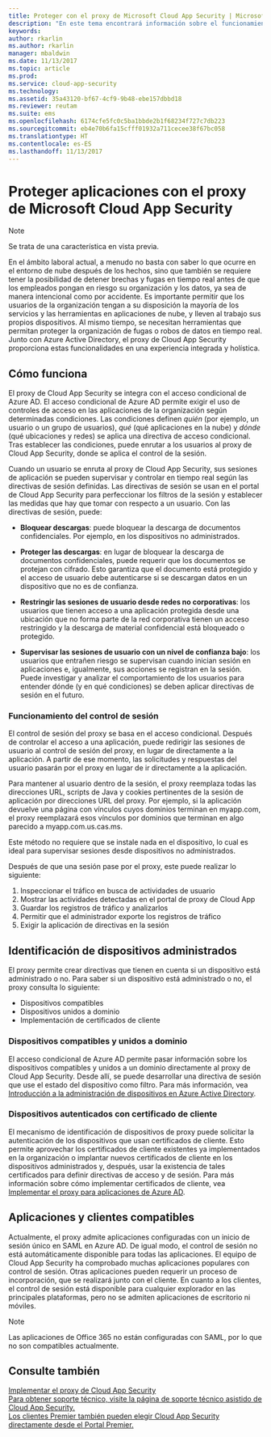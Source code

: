 ```yaml
---
title: Proteger con el proxy de Microsoft Cloud App Security | Microsoft Docs
description: "En este tema encontrará información sobre el funcionamiento del proxy de Cloud App Security."
keywords: 
author: rkarlin
ms.author: rkarlin
manager: mbaldwin
ms.date: 11/13/2017
ms.topic: article
ms.prod: 
ms.service: cloud-app-security
ms.technology: 
ms.assetid: 35a43120-bf67-4cf9-9b48-ebe157dbbd18
ms.reviewer: reutam
ms.suite: ems
ms.openlocfilehash: 6174cfe5fc0c5ba1bbde2b1f68234f727c7db223
ms.sourcegitcommit: eb4e70b6fa15cfff01932a711cecee38f67bc058
ms.translationtype: HT
ms.contentlocale: es-ES
ms.lasthandoff: 11/13/2017
---
```

# <a name="protect-apps-with-microsoft-cloud-app-security-proxy"></a>Proteger aplicaciones con el proxy de Microsoft Cloud App Security

> [!NOTE]
> Se trata de una característica en vista previa.


En el ámbito laboral actual, a menudo no basta con saber lo que ocurre en el entorno de nube después de los hechos, sino que también se requiere tener la posibilidad de detener brechas y fugas en tiempo real antes de que los empleados pongan en riesgo su organización y los datos, ya sea de manera intencional como por accidente. Es importante permitir que los usuarios de la organización tengan a su disposición la mayoría de los servicios y las herramientas en aplicaciones de nube, y lleven al trabajo sus propios dispositivos. Al mismo tiempo, se necesitan herramientas que permitan proteger la organización de fugas o robos de datos en tiempo real. Junto con Azure Active Directory, el proxy de Cloud App Security proporciona estas funcionalidades en una experiencia integrada y holística.

## <a name="how-it-works"></a>Cómo funciona

El proxy de Cloud App Security se integra con el acceso condicional de Azure AD. El acceso condicional de Azure AD permite exigir el uso de controles de acceso en las aplicaciones de la organización según determinadas condiciones. Las condiciones definen *quién* (por ejemplo, un usuario o un grupo de usuarios), *qué* (qué aplicaciones en la nube) y *dónde* (qué ubicaciones y redes) se aplica una directiva de acceso condicional. Tras establecer las condiciones, puede enrutar a los usuarios al proxy de Cloud App Security, donde se aplica el control de la sesión.

Cuando un usuario se enruta al proxy de Cloud App Security, sus sesiones de aplicación se pueden supervisar y controlar en tiempo real según las directivas de sesión definidas. Las directivas de sesión se usan en el portal de Cloud App Security para perfeccionar los filtros de la sesión y establecer las medidas que hay que tomar con respecto a un usuario. Con las directivas de sesión, puede:

-   **Bloquear descargas**: puede bloquear la descarga de documentos confidenciales. Por ejemplo, en los dispositivos no administrados.

-   **Proteger las descargas**: en lugar de bloquear la descarga de documentos confidenciales, puede requerir que los documentos se protejan con cifrado. Esto garantiza que el documento está protegido y el acceso de usuario debe autenticarse si se descargan datos en un dispositivo que no es de confianza. 

-   **Restringir las sesiones de usuario desde redes no corporativas**: los usuarios que tienen acceso a una aplicación protegida desde una ubicación que no forma parte de la red corporativa tienen un acceso restringido y la descarga de material confidencial está bloqueado o protegido.

-   **Supervisar las sesiones de usuario con un nivel de confianza bajo**: los usuarios que entrañen riesgo se supervisan cuando inician sesión en aplicaciones e, igualmente, sus acciones se registran en la sesión. Puede investigar y analizar el comportamiento de los usuarios para entender dónde (y en qué condiciones) se deben aplicar directivas de sesión en el futuro. 

### <a name="how-session-control-works"></a>Funcionamiento del control de sesión

El control de sesión del proxy se basa en el acceso condicional. Después de controlar el acceso a una aplicación, puede redirigir las sesiones de usuario al control de sesión del proxy, en lugar de directamente a la aplicación. A partir de ese momento, las solicitudes y respuestas del usuario pasarán por el proxy en lugar de ir directamente a la aplicación.

Para mantener al usuario dentro de la sesión, el proxy reemplaza todas las direcciones URL, scripts de Java y cookies pertinentes de la sesión de aplicación por direcciones URL del proxy. Por ejemplo, si la aplicación devuelve una página con vínculos cuyos dominios terminan en myapp.com, el proxy reemplazará esos vínculos por dominios que terminan en algo parecido a myapp.com.us.cas.ms. 

Este método no requiere que se instale nada en el dispositivo, lo cual es ideal para supervisar sesiones desde dispositivos no administrados. 

Después de que una sesión pase por el proxy, este puede realizar lo siguiente:
1. Inspeccionar el tráfico en busca de actividades de usuario
3. Mostrar las actividades detectadas en el portal de proxy de Cloud App
2. Guardar los registros de tráfico y analizarlos
3. Permitir que el administrador exporte los registros de tráfico
4. Exigir la aplicación de directivas en la sesión

## <a name="managed-device-identification"></a>Identificación de dispositivos administrados

El proxy permite crear directivas que tienen en cuenta si un dispositivo está administrado o no. Para saber si un dispositivo está administrado o no, el proxy consulta lo siguiente:

-   Dispositivos compatibles 
-   Dispositivos unidos a dominio 
-   Implementación de certificados de cliente
 
 
### <a name="compliant-and-domain-joined-devices"></a>Dispositivos compatibles y unidos a dominio
El acceso condicional de Azure AD permite pasar información sobre los dispositivos compatibles y unidos a un dominio directamente al proxy de Cloud App Security. Desde allí, se puede desarrollar una directiva de sesión que use el estado del dispositivo como filtro.
Para más información, vea [Introducción a la administración de dispositivos en Azure Active Directory](https://docs.microsoft.com/azure/active-directory/device-management-introduction). 

### <a name="client-certificate-authenticated-devices"></a>Dispositivos autenticados con certificado de cliente

El mecanismo de identificación de dispositivos de proxy puede solicitar la autenticación de los dispositivos que usan certificados de cliente. Esto permite aprovechar los certificados de cliente existentes ya implementados en la organización o implantar nuevos certificados de cliente en los dispositivos administrados y, después, usar la existencia de tales certificados para definir directivas de acceso y de sesión. Para más información sobre cómo implementar certificados de cliente, vea [Implementar el proxy para aplicaciones de Azure AD](proxy-deployment-aad.md).
 
## <a name="supported-apps-and-clients"></a>Aplicaciones y clientes compatibles

Actualmente, el proxy admite aplicaciones configuradas con un inicio de sesión único en SAML en Azure AD. De igual modo, el control de sesión no está automáticamente disponible para todas las aplicaciones. El equipo de Cloud App Security ha comprobado muchas aplicaciones populares con control de sesión. Otras aplicaciones pueden requerir un proceso de incorporación, que se realizará junto con el cliente.
En cuanto a los clientes, el control de sesión está disponible para cualquier explorador en las principales plataformas, pero no se admiten aplicaciones de escritorio ni móviles. 

> [!NOTE]
> Las aplicaciones de Office 365 no están configuradas con SAML, por lo que no son compatibles actualmente.


## <a name="see-also"></a>Consulte también  
[Implementar el proxy de Cloud App Security](proxy-deployment-aad.md)   
[Para obtener soporte técnico, visite la página de soporte técnico asistido de Cloud App Security.](http://support.microsoft.com/oas/default.aspx?prid=16031)   
[Los clientes Premier también pueden elegir Cloud App Security directamente desde el Portal Premier.](https://premier.microsoft.com/)  
  


